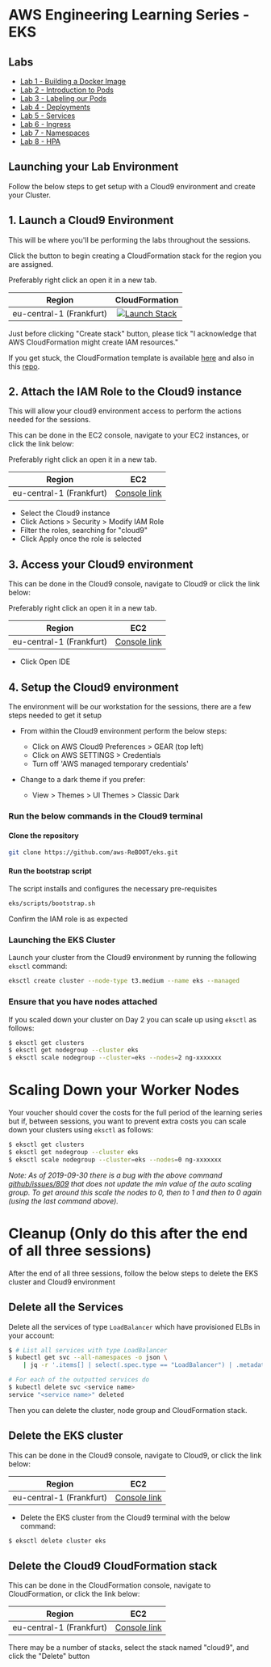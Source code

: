 # AWS Engineering Learning Series - EKS
## Labs

- [Lab 1 - Building a Docker Image](./labs/01-docker)
- [Lab 2 - Introduction to Pods](./labs/02-pods)
- [Lab 3 - Labeling our Pods](./labs/03-labels)
- [Lab 4 - Deployments](./labs/04-deployments)
- [Lab 5 - Services](./labs/05-services)
- [Lab 6 - Ingress](./labs/06-Ingress)
- [Lab 7 - Namespaces](./labs/07-namespaces)
- [Lab 8 - HPA](./labs/08-hpa)


## Launching your Lab Environment

Follow the below steps to get setup with a Cloud9 environment and create your Cluster.

## 1. Launch a Cloud9 Environment

This will be where you'll be performing the labs throughout the sessions.

Click the button to begin creating a CloudFormation stack for the region you are assigned.

Preferably right click an open it in a new tab.

| Region          | CloudFormation     |
| --------------- |:------------------:|
| eu-central-1 (Frankfurt)       | [![Launch Stack]([https://s3.amazonaws.com/cloudformation-examples/cloudformation-launch-stack.png)](https://console.aws.amazon.com/cloudformation/home?region=eu-central-1#/stacks/create/review?stackName=cloud9&templateURL=https://els-eks2020.s3-eu-west-1.amazonaws.com/cloud9-template.yaml](https://awsrebooteks.s3.us-east-1.amazonaws.com/cfn.yml?response-content-disposition=inline&X-Amz-Security-Token=IQoJb3JpZ2luX2VjEEgaCXVzLWVhc3QtMSJHMEUCIQCDG9EIFg0MTA%2BQXAdMvKlwO4C2lQPzndZizBybr2%2B1oQIgLgmEvv3j3n%2BG15ayztV2mjX7ZqKsRTjXckJSUIxQLmsq5QIIcRAAGgw4MjM5MTk1NzYzODEiDII7nMjXdjE2tXkoFSrCArGPSgacKgjgTzxgSW%2F6ddWgIA2Rz%2BuevMZt7MRuChd%2BHVN1sJretUKi6sufvLVHmZNMLXGoQfTY5JcquEjOK2FfXAdNjT2QFvIHFkGQh7gn%2BslGNN%2B4gAHgUGpyI3Smuisq0V5PLrNUFFuAz4OY9RDZ8FpotXx00HzD3qUOUm6lWlu6i7l9ks9BANRZP0CBWBlrcWIL%2F%2B4IzKB1s9om0Exi9%2BDdJCy91QcVeDO0wBl6CHkTvW4O%2FTlip9%2BAkNf3T5XrRIDXSwakn8273cU6pd18D3F2X%2Fpb%2BSlUWp69vewrMoVMBWomHda2gZIpBaPDaZZTeZDssZZPa14BMW64mraOeRfYD%2FhniN%2FC8jtxiYbbsPCVuRMSSY3sgZS%2FXRs5NJUiwBnsGt30klLe4%2FcL5OP4Byk3988s5UgkQt6e%2FKXzGuwwgtOcowY6hwLsd0g%2BkVjucBYJP%2FQdtW99p%2ByAsYbXdRs4UOD%2B0Bsn1%2Fj%2BXZfN%2FZBRnWXcIJ7nEu9yFMFWTifUTbXXVajqFgCnRDf5SjVQSN3dSOSc3IK5POuCX5hQ6s6f77ALY2IyswbMJmHfWtbu2UdxXnlBQVzbuGA4nBBsad0dFQyEajnQFHDwplM3%2BFv89DPAjG%2Bk4lLVmlBPkI5uxf%2BeikjbD95tSw1lJZkDveVm3hjpELbul1Om3q%2Biuht1UaX9N8dC%2B3WWwmAfTqGQ4lpjP9VA6d%2Bf0VqUCBG3ihjNsEC4RJzjIfGIj1POjLd2oya17%2BkSQA9Hi7t8%2BRXpBiBtIOh3K275kCa2c3fG%2FA%3D%3D&X-Amz-Algorithm=AWS4-HMAC-SHA256&X-Amz-Date=20230519T075125Z&X-Amz-SignedHeaders=host&X-Amz-Expires=43200&X-Amz-Credential=ASIA37VLPAU6ZIMP6W5F%2F20230519%2Fus-east-1%2Fs3%2Faws4_request&X-Amz-Signature=a614a83e048fca14fcade561f757cc1748fa00d19c1b58c6aa3cfa859fa0c2f5)) |


Just before clicking "Create stack" button, please tick "I acknowledge that AWS CloudFormation might create IAM resources."

If you get stuck, the CloudFormation template is available [here](https://els-eks2020.s3-eu-west-1.amazonaws.com/cloud9-template.yaml) and also in this [repo](./cloudformation/cloud9-template.yaml).

## 2. Attach the IAM Role to the Cloud9 instance

This will allow your cloud9 environment access to perform the actions needed for the sessions.

This can be done in the EC2 console, navigate to your EC2 instances, or click the link below:

Preferably right click an open it in a new tab.

| Region          | EC2     |
| --------------- |:------------------:|
| eu-central-1 (Frankfurt)       | [Console link](https://eu-central-1.console.aws.amazon.com/ec2/v2/home?region=eu-central-1#Instances:tag:Name=cloud9;sort=instanceState) |


 * Select the Cloud9 instance
 * Click Actions > Security > Modify IAM Role
 * Filter the roles, searching for "cloud9"
 * Click Apply once the role is selected

## 3. Access your Cloud9 environment

This can be done in the Cloud9 console, navigate to Cloud9 or click the link below:

Preferably right click an open it in a new tab.


| Region          | EC2     |
| --------------- |:------------------:|
| eu-central-1 (Frankfurt)       | [Console link](https://eu-central-1.console.aws.amazon.com/cloud9/home?region=eu-central-1) |

 * Click Open IDE

## 4. Setup the Cloud9 environment

The environment will be our workstation for the sessions, there are a few steps needed to get it setup

* From within the Cloud9 environment perform the below steps:

  * Click on AWS Cloud9 Preferences > GEAR (top left) 
  * Click on AWS SETTINGS > Credentials
  * Turn off 'AWS managed temporary credentials'

* Change to a dark theme if you prefer:

  * View > Themes > UI Themes > Classic Dark

### Run the below commands in the Cloud9 terminal

#### Clone the repository

```bash
git clone https://github.com/aws-ReBOOT/eks.git
```

#### Run the bootstrap script

The script installs and configures the necessary pre-requisites

```bash
eks/scripts/bootstrap.sh
```

Confirm the IAM role is as expected

### Launching the EKS Cluster

Launch your cluster from the Cloud9 environment by running the following `eksctl` command:

```bash
eksctl create cluster --node-type t3.medium --name eks --managed
```

### Ensure that you have nodes attached

If you scaled down your cluster on Day 2 you can scale up using `eksctl` as follows:

```bash
$ eksctl get clusters
$ eksctl get nodegroup --cluster eks
$ eksctl scale nodegroup --cluster=eks --nodes=2 ng-xxxxxxx
```

# Scaling Down your Worker Nodes

Your voucher should cover the costs for the full period of the learning series but if, between sessions, you want to
prevent extra costs you can scale down your clusters using `eksctl` as follows:

```bash
$ eksctl get clusters
$ eksctl get nodegroup --cluster eks
$ eksctl scale nodegroup --cluster=eks --nodes=0 ng-xxxxxxx
```

_Note: As of 2019-09-30 there is a bug with the above command [github/issues/809](https://github.com/weaveworks/eksctl/issues/809) that does not update the min value of the auto scaling group. To get around this scale the nodes to 0, then to 1 and then to 0 again (using the last command above)._

# Cleanup (Only do this after the end of all three sessions)

After the end of all three sessions, follow the below steps to delete the EKS cluster and Cloud9 environment

## Delete all the Services

Delete all the services of type `LoadBalancer` which have provisioned ELBs in your account:

```bash
$ # List all services with type LoadBalancer
$ kubectl get svc --all-namespaces -o json \
    | jq -r '.items[] | select(.spec.type == "LoadBalancer") | .metadata.name'

# For each of the outputted services do
$ kubectl delete svc <service name>
service "<service name>" deleted
```

Then you can delete the cluster, node group and CloudFormation stack.


## Delete the EKS cluster

This can be done in the Cloud9 console, navigate to Cloud9, or click the link below:

| Region          | EC2     |
| --------------- |:------------------:|
| eu-central-1 (Frankfurt)       | [Console link](https://eu-central-1.console.aws.amazon.com/cloud9/home?region=eu-central-1) |


* Delete the EKS cluster from the Cloud9 terminal with the below command:

```bash
$ eksctl delete cluster eks
```

## Delete the Cloud9 CloudFormation stack

This can be done in the CloudFormation console, navigate to CloudFormation, or click the link below:

| Region          | EC2     |
| --------------- |:------------------:|
| eu-central-1 (Frankfurt)       | [Console link](https://eu-central-1.console.aws.amazon.com/cloudformation/home?region=eu-central-1) |


There may be a number of stacks, select the stack named "cloud9", and click the "Delete" button
